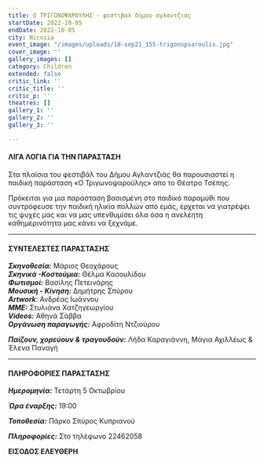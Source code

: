 ```yaml
---
title: Ο ΤΡΙΓΩΝΟΨΑΡΟΥΛΗΣ - φεστιβαλ δημου αγλαντζιας
startDate: 2022-10-05
endDate: 2022-10-05
city: Nicosia
event_image: "/images/uploads/18-sep21_155-trigonopsaroulis.jpg"
cover_image: ''
gallery_images: []
category: Children
extended: false
critic_link: ''
critic_title: ''
critic_p: ''
theatres: []
gallery_1: ''
gallery_2: ''
gallery_3: ''

---
```

#### ΛΙΓΑ ΛΟΓΙΑ ΓΙΑ ΤΗΝ ΠΑΡΑΣΤΑΣΗ

Στα πλαίσια του φεστιβάλ του Δήμου Αγλαντζιάς θα παρουσιαστεί η παιδική παράσταση «Ο Τριγωνοψαρούλης» απο το Θέατρο Τσέπης.

Πρόκειται για μια παράσταση βασισμένη στο παιδικό παραμύθι που συντρόφευσε την παιδική ηλικία πολλών από εμάς, έρχεται να γιατρέψει τις ψυχές μας και να μας υπενθυμίσει όλα όσα η ανελέητη καθημερινότητα μας κάνει να ξεχνάμε.

***

#### ΣΥΝΤΕΛΕΣΤΕΣ ΠΑΡΑΣΤΑΣΗΣ

**_Σκηνοθεσία:_** Μάριος Θεοχάρους  
**_Σκηνικά -Κοστούμια:_** Θέλμα Κασουλίδου  
**_Φωτισμοί:_** Βασίλης Πετεινάρης  
**_Μουσική - Κίνηση:_** Δημήτρης Σπύρου  
**_Artwork_**: Ανδρέας Ιωάννου  
**_ΜΜΕ:_** Στυλιάνα Χατζηγεωργίου  
**_Videos:_** Αθηνά Σάββα  
**_Οργάνωση παραγωγής:_** Αφροδίτη Ντζιούρου

**_Παίζουν, χορεύουν & τραγουδούν:_** Λήδα Καραγιάννη, Μάγια Αχιλλέως & Έλενα Παναγή

***

#### ΠΛΗΡΟΦΟΡΙΕΣ ΠΑΡΑΣΤΑΣΗΣ

**_Ημερομηνία:_** Τετάρτη 5 Οκτωβρίου

**_Ώρα έναρξης:_** 19:00

**_Τοποθεσία:_** Πάρκο Σπύρος Κυπριανού

**_Πληροφορίες:_** Στο τηλέφωνο 22462058

**ΕΙΣΟΔΟΣ ΕΛΕΥΘΕΡΗ**